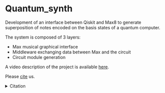 # Quantum_synth
Development of an interface between Qiskit and Max8 to generate superposition of notes encoded on the basis states of a quantum computer.

The system is composed of 3 layers:
- Max musical graphical interface
- Middleware exchanging data between Max and the circuit
- Circuit module generation

A video description of the project is available [here](https://www.youtube.com/watch?v=q2E9PL2YTkk).

Please [cite](https://github.com/menegolli/Quantum_synth/blob/master/Quantum_Synth.bib) us.

<p>
  <details><summary>Citation</summary> 
    

style | reference    
--- | ---
MLA 8th | Hamido, Omar Costa, et al. Quantum Synth: A Quantum-Computer-Based Music Synthesizer. 2019, https://github.com/menegolli/Quantum_synth.
APA 6th | Hamido, O. C., Vakili, M. G., Giusto, E., Baiardi, A., & Cirillo, G. A. (2019). Quantum Synth: A quantum-computer-based music synthesizer. Retrieved from https://github.com/menegolli/Quantum_synth
Chicago 17th | Hamido, Omar Costa, Mohammad Ghazi Vakili, Edoardo Giusto, Alberto Baiardi, and Giovanni Amedeo Cirillo. 2019. Quantum Synth: A Quantum-Computer-Based Music Synthesizer. Schilthorn, Switzerland. https://github.com/menegolli/Quantum_synth.
IEEE | [1]O. C. Hamido, M. G. Vakili, E. Giusto, A. Baiardi, and G. A. Cirillo, Quantum Synth: a quantum-computer-based music synthesizer. Schilthorn, Switzerland, 2019.

  
  </details>
</p>
